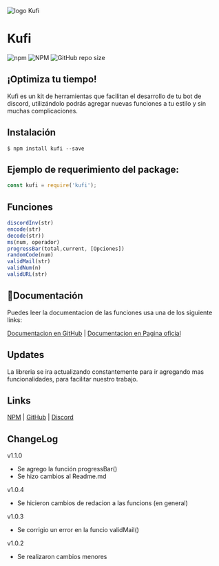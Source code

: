 <div>
    <p>
        <img alt="logo Kufi" src="https://cdn.discordapp.com/attachments/852034128660004913/861441405992566784/logokuf.png">
    </p>
</div>

# Kufi

<div>
    <p>
        <img alt="npm" src="https://img.shields.io/npm/v/kufi?color=C7A486&logo=npm&style=for-the-badge">
        <img alt="NPM" src="https://img.shields.io/npm/l/kufi?color=C7A486&label=licencia&logo=npm&style=for-the-badge">
        <img alt="GitHub repo size" src="https://img.shields.io/github/repo-size/Kuzzi01/kufi?color=C7A486&logo=github&style=for-the-badge">
    </p>
</div>

## ¡Optimiza tu tiempo!

Kufi es un kit de herramientas que facilitan el desarrollo de tu bot de discord, utilizándolo podrás agregar nuevas funciones a tu estilo y sin muchas complicaciones.

## Instalación

```shell
$ npm install kufi --save
```

## Ejemplo de requerimiento del package:

```js
const kufi = require('kufi');
```

## Funciones

```js
discordInv(str)
encode(str) 
decode(str))
ms(num, operador)
progressBar(total,current, [Opciones])
randomCode(num)
validMail(str)
validNum(n)
validURL(str)
```

## 📁Documentación

Puedes leer la documentacion de las funciones usa una de los siguiente links:

[Documentacion en GitHub](https://github.com/Kuzzi01/kufi/wiki) | [Documentacion en Pagina oficial](https://docs.kufi.cf)

## Updates

La libreria se ira actualizando constantemente para ir agregando mas funcionalidades, para facilitar nuestro trabajo.

## Links

[NPM](https://www.npmjs.com/package/kufi) |
[GitHub](https://github.com/Kuzzi01/kufi) | [Discord](https://discord.gg/UmwPtqyKbE)

## ChangeLog

v1.1.0
* Se agrego la función progressBar()
* Se hizo cambios al Readme.md

v1.0.4
* Se hicieron cambios de redacion a las funcions (en general)

v1.0.3
* Se corrigio un error en la funcio validMail()

v1.0.2
* Se realizaron cambios menores
